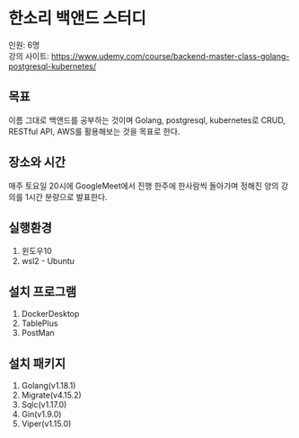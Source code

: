 # 한소리 백앤드 스터디
인원: 6명  
강의 사이트: https://www.udemy.com/course/backend-master-class-golang-postgresql-kubernetes/  
## 목표
이름 그대로 백앤드를 공부하는 것이며 Golang, postgresql, kubernetes로 CRUD, RESTful API, AWS를 활용해보는 것을 목표로 한다.  
## 장소와 시간
매주 토요일 20시에 GoogleMeet에서 진행 한주에 한사람씩 돌아가며 정해진 양의 강의를 1시간 분량으로 발표한다.
## 실행환경
1. 윈도우10
2. wsl2 - Ubuntu
## 설치 프로그램
1. DockerDesktop  
2. TablePlus  
3. PostMan
## 설치 패키지
1. Golang(v1.18.1)  
2. Migrate(v4.15.2)  
3. Sqlc(v1.17.0) 
4. Gin(v1.9.0)  
5. Viper(v1.15.0)  